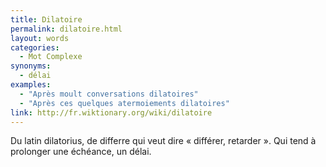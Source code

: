 ```yaml
---
title: Dilatoire
permalink: dilatoire.html
layout: words
categories:
  - Mot Complexe
synonyms:
  - délai
examples:
  - "Après moult conversations dilatoires"
  - "Après ces quelques atermoiements dilatoires"
link: http://fr.wiktionary.org/wiki/dilatoire
---
```


Du latin dilatorius, de differre qui veut dire « différer, retarder ».
Qui tend à prolonger une échéance, un délai.
